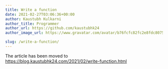 ```yaml
---
title: Write a function
date: 2021-02-27T03:06:36+00:00
author: Kaustubh Kulkarni
author_title: Programmer
author_url: https://github.com/kaustubhk24
author_image_url: https://www.gravatar.com/avatar/b76fcfc82fc2e8fdc8075636f1735f61?s=200

slug: /write-a-function/
---
```

The article has been moved to https://blog.kaustubhk24.com/2021/02/write-function.html